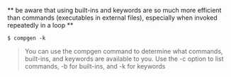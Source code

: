 ** be aware that using built-ins and keywords are so much more efficient than commands (executables in external files), especially when invoked repeatedly in a loop **

`$ compgen -k`
> You can use the compgen command to determine what commands, built-ins, and keywords are available to you. Use the -c option to list commands, -b for built-ins, and -k for keywords